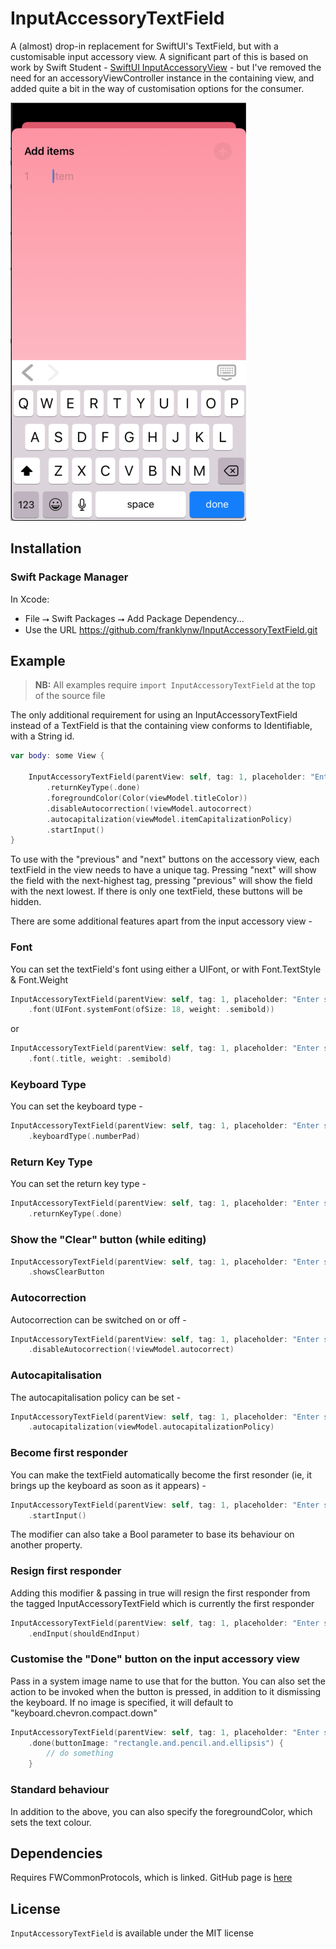 # InputAccessoryTextField

A (almost) drop-in replacement for SwiftUI's TextField, but with a customisable input accessory view.
A significant part of this is based on work by Swift Student - [SwiftUI InputAccessoryView](https://swiftstudent.com/2020-01-15-swiftui-inputaccessoryview/) - but I've removed the need for an accessoryViewController instance in the containing view, and added quite a bit in the way of customisation options for the consumer.

<img src="Resources//Example1.png" alt="Example 1"/>

## Installation

### Swift Package Manager

In Xcode:
* File ⭢ Swift Packages ⭢ Add Package Dependency...
* Use the URL https://github.com/franklynw/InputAccessoryTextField.git


## Example

> **NB:** All examples require `import InputAccessoryTextField` at the top of the source file

The only additional requirement for using an InputAccessoryTextField instead of a TextField is that the containing view conforms to Identifiable, with a String id.

```swift
var body: some View {

    InputAccessoryTextField(parentView: self, tag: 1, placeholder: "Enter search text", text: viewModel.searchTerm)
        .returnKeyType(.done)
        .foregroundColor(Color(viewModel.titleColor))
        .disableAutocorrection(!viewModel.autocorrect)
        .autocapitalization(viewModel.itemCapitalizationPolicy)
        .startInput()
}
```

To use with the "previous" and "next" buttons on the accessory view, each textField in the view needs to have a unique tag. Pressing "next" will show the field with the next-highest tag, pressing "previous" will show the field with the next lowest. If there is only one textField, these buttons will be hidden.

There are some additional features apart from the input accessory view -

### Font

You can set the textField's font using either a UIFont, or with Font.TextStyle & Font.Weight

```swift
InputAccessoryTextField(parentView: self, tag: 1, placeholder: "Enter search text", text: viewModel.searchTerm)
    .font(UIFont.systemFont(ofSize: 18, weight: .semibold))
```

or

```swift
InputAccessoryTextField(parentView: self, tag: 1, placeholder: "Enter search text", text: viewModel.searchTerm)
    .font(.title, weight: .semibold)
```

###  Keyboard Type

You can set the keyboard type -

```swift
InputAccessoryTextField(parentView: self, tag: 1, placeholder: "Enter search text", text: viewModel.searchTerm)
    .keyboardType(.numberPad)
```

### Return Key Type

You can set the return key type -

```swift
InputAccessoryTextField(parentView: self, tag: 1, placeholder: "Enter search text", text: viewModel.searchTerm)
    .returnKeyType(.done)
```

### Show the "Clear" button (while editing)

```swift
InputAccessoryTextField(parentView: self, tag: 1, placeholder: "Enter search text", text: viewModel.searchTerm)
    .showsClearButton
```

### Autocorrection

Autocorrection can be switched on or off -

```swift
InputAccessoryTextField(parentView: self, tag: 1, placeholder: "Enter search text", text: viewModel.searchTerm)
    .disableAutocorrection(!viewModel.autocorrect)
```

### Autocapitalisation

The autocapitalisation policy can be set -

```swift
InputAccessoryTextField(parentView: self, tag: 1, placeholder: "Enter search text", text: viewModel.searchTerm)
    .autocapitalization(viewModel.autocapitalizationPolicy)
```

### Become first responder

You can make the textField automatically become the first resonder (ie, it brings up the keyboard as soon as it appears) -

```swift
InputAccessoryTextField(parentView: self, tag: 1, placeholder: "Enter search text", text: viewModel.searchTerm)
    .startInput()
```

The modifier can also take a Bool parameter to base its behaviour on another property.

### Resign first responder

Adding this modifier & passing in true will resign the first responder from the tagged InputAccessoryTextField which is currently the first responder

```swift
InputAccessoryTextField(parentView: self, tag: 1, placeholder: "Enter search text", text: viewModel.searchTerm)
    .endInput(shouldEndInput)
```

### Customise the "Done" button on the input accessory view

Pass in a system image name to use that for the button. You can also set the action to be invoked when the button is pressed, in addition to it dismissing the keyboard. If no image is specified, it will default to "keyboard.chevron.compact.down"

```swift
InputAccessoryTextField(parentView: self, tag: 1, placeholder: "Enter search text", text: viewModel.searchTerm)
    .done(buttonImage: "rectangle.and.pencil.and.ellipsis") {
        // do something
    }
```

### Standard behaviour

In addition to the above, you can also specify the foregroundColor, which sets the text colour.


## Dependencies

Requires FWCommonProtocols, which is linked. GitHub page is [here](https://github.com/franklynw/FWCommonProtocols)


## License  

`InputAccessoryTextField` is available under the MIT license
